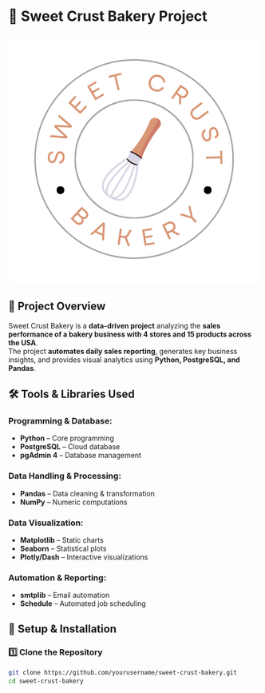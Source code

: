 # 🍞 Sweet Crust Bakery Project  

<p align="center">
  <img src="https://github.com/najirh/py_bootcampb1_db/blob/main/day6-sc-bakery-project/''.png" alt="Bakery Image">
</p>  

## 📌 Project Overview  
Sweet Crust Bakery is a **data-driven project** analyzing the **sales performance of a bakery business with 4 stores and 15 products across the USA**.  
The project **automates daily sales reporting**, generates key business insights, and provides visual analytics using **Python, PostgreSQL, and Pandas**.  

## 🛠️ Tools & Libraries Used  
### **Programming & Database:**  
- **Python** – Core programming  
- **PostgreSQL** – Cloud database  
- **pgAdmin 4** – Database management  

### **Data Handling & Processing:**  
- **Pandas** – Data cleaning & transformation  
- **NumPy** – Numeric computations  

### **Data Visualization:**  
- **Matplotlib** – Static charts  
- **Seaborn** – Statistical plots  
- **Plotly/Dash** – Interactive visualizations  

### **Automation & Reporting:**  
- **smtplib** – Email automation  
- **Schedule** – Automated job scheduling  

## 🔧 Setup & Installation  
### **1️⃣ Clone the Repository**  
```bash
git clone https://github.com/yourusername/sweet-crust-bakery.git
cd sweet-crust-bakery

